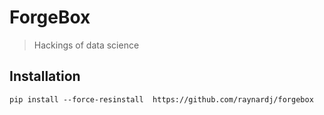 # ForgeBox
> Hackings of data science


## Installation
```
pip install --force-resinstall  https://github.com/raynardj/forgebox
```
